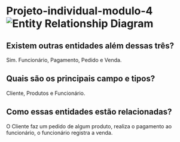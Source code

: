 # Projeto-individual-modulo-4![Entity Relationship Diagram](https://user-images.githubusercontent.com/109106383/216434104-3a8bb61d-3bab-482d-b16e-ca209931a9d8.jpg)

## Existem outras entidades além dessas três?
Sim. Funcionário, Pagamento, Pedido e Venda.

## Quais são os principais campo e tipos?
Cliente, Produtos e Funcionário.

## Como essas entidades estão relacionadas?
O Cliente faz um pedido de algum produto, realiza o pagamento ao funcionário, o funcionário registra a venda.
